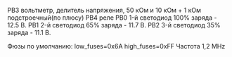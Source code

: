   PB3 вольтметр, делитель напряжения, 50 кОм и 10 кОм + 1 кОм подстроечный(по плюсу)
  PB4 реле
  PB0 1-й светодиод 100% заряда - 12.5 В.
  PB1 2-й светодиод 65% заряда - 11.7 В.
  PB2 3-й светодиод 35% заряда - 11.1 В.

  Фюзы по умолчанию:
  low_fuses=0x6A
  high_fuses=0xFF
  Частота 1,2 MHz